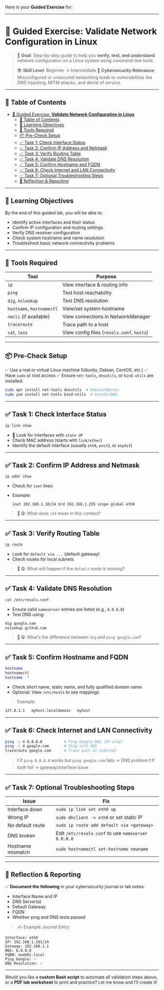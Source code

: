 Here is your **Guided Exercise** for:

---

# 🎯 Guided Exercise: **Validate Network Configuration in Linux**

> 🧩 **Goal**: Step-by-step guide to help you **verify, test, and understand** network configuration on a Linux system using command-line tools.
>
> 📚 **Skill Level**: Beginner → Intermediate
> 🔐 **Cybersecurity Relevance**: Misconfigured or unsecured networking leads to vulnerabilities like DNS hijacking, MITM attacks, and denial of service.

---

## 🧭 Table of Contents

- [🎯 Guided Exercise: **Validate Network Configuration in Linux**](#-guided-exercise-validate-network-configuration-in-linux)
  - [🧭 Table of Contents](#-table-of-contents)
  - [🧠 Learning Objectives](#-learning-objectives)
  - [🧰 Tools Required](#-tools-required)
  - [📦 Pre-Check Setup](#-pre-check-setup)
  - [✅ Task 1: Check Interface Status](#-task-1-check-interface-status)
  - [✅ Task 2: Confirm IP Address and Netmask](#-task-2-confirm-ip-address-and-netmask)
  - [✅ Task 3: Verify Routing Table](#-task-3-verify-routing-table)
  - [✅ Task 4: Validate DNS Resolution](#-task-4-validate-dns-resolution)
  - [✅ Task 5: Confirm Hostname and FQDN](#-task-5-confirm-hostname-and-fqdn)
  - [✅ Task 6: Check Internet and LAN Connectivity](#-task-6-check-internet-and-lan-connectivity)
  - [✅ Task 7: Optional Troubleshooting Steps](#-task-7-optional-troubleshooting-steps)
  - [📌 Reflection \& Reporting](#-reflection--reporting)

---

## 🧠 Learning Objectives

By the end of this guided lab, you will be able to:

* Identify active interfaces and their status
* Confirm IP configuration and routing settings
* Verify DNS resolver configuration
* Check system hostname and name resolution
* Troubleshoot basic network connectivity problems

---

## 🧰 Tools Required

| Tool                      | Purpose                                    |
| ------------------------- | ------------------------------------------ |
| `ip`                      | View interface & routing info              |
| `ping`                    | Test host reachability                     |
| `dig`, `nslookup`         | Test DNS resolution                        |
| `hostname`, `hostnamectl` | View/set system hostname                   |
| `nmcli` (if available)    | View connections in NetworkManager         |
| `traceroute`              | Trace path to a host                       |
| `cat`, `less`             | View config files (`resolv.conf`, `hosts`) |

---

## 📦 Pre-Check Setup

✅ Use a real or virtual Linux machine (Ubuntu, Debian, CentOS, etc.)
✅ Have `sudo` or root access
✅ Ensure `net-tools`, `dnsutils`, or `bind-utils` are installed:

```bash
sudo apt install net-tools dnsutils  # Debian/Ubuntu
sudo yum install net-tools bind-utils  # CentOS/RHEL
```

---

## ✅ Task 1: Check Interface Status

```bash
ip link show
```

* 🔎 Look for interfaces with `state UP`
* Check MAC address (starts with `link/ether`)
* Identify the default interface (usually `eth0`, `ens33`, or `enpXsY`)

---

## ✅ Task 2: Confirm IP Address and Netmask

```bash
ip addr show
```

* Check for `inet` lines
* Example:

  ```
  inet 192.168.1.10/24 brd 192.168.1.255 scope global eth0
  ```

> 🧠 **Q**: What does `/24` mean in this context?

---

## ✅ Task 3: Verify Routing Table

```bash
ip route
```

* Look for `default via ...` (default gateway)
* Check routes for local subnets

> 🧠 **Q**: What will happen if the `default` route is missing?

---

## ✅ Task 4: Validate DNS Resolution

```bash
cat /etc/resolv.conf
```

* Ensure valid `nameserver` entries are listed (e.g., `8.8.8.8`)
* Test DNS using:

```bash
dig google.com
nslookup github.com
```

> 🧠 **Q**: What’s the difference between `dig` and `ping google.com`?

---

## ✅ Task 5: Confirm Hostname and FQDN

```bash
hostname
hostnamectl
hostname -f
```

* Check short name, static name, and fully qualified domain name
* Optional: View `/etc/hosts` to see mappings

> Example:

```bash
127.0.1.1   myhost.localdomain   myhost
```

---

## ✅ Task 6: Check Internet and LAN Connectivity

```bash
ping -c 4 8.8.8.8          # Ping Google DNS (IP only)
ping -c 4 google.com       # Ping with DNS
traceroute google.com      # Trace path to internet
```

> ❗ If `ping 8.8.8.8` works but `ping google.com` fails → DNS problem
> ❗ If both fail → gateway/interface issue

---

## ✅ Task 7: Optional Troubleshooting Steps

| Issue             | Fix                                                 |
| ----------------- | --------------------------------------------------- |
| Interface down    | `sudo ip link set eth0 up`                          |
| Wrong IP          | `sudo dhclient -v eth0` or set static IP            |
| No default route  | `sudo ip route add default via <gateway>`           |
| DNS broken        | Edit `/etc/resolv.conf` to use `nameserver 8.8.8.8` |
| Hostname mismatch | `sudo hostnamectl set-hostname newname`             |

---

## 📌 Reflection & Reporting

✅ **Document the following** in your cybersecurity journal or lab notes:

* Interface Name and IP
* DNS Server(s)
* Default Gateway
* FQDN
* Whether ping and DNS tests passed

> ✍️ Example Journal Entry:

```text
Interface: eth0
IP: 192.168.1.101/24
Gateway: 192.168.1.1
DNS: 8.8.8.8
FQDN: node01.local
Ping Google: ✅
DNS Resolution: ✅
```

---

Would you like a **custom Bash script** to automate all validation steps above, or a **PDF lab worksheet** to print and practice?
Let me know and I’ll create it!
